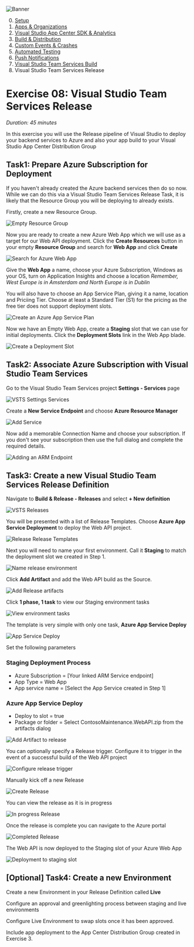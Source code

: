 ![Banner](Assets/Banner.png)

0. [Setup](../00_Setup/)
1. [Apps & Organizations](../01_Apps_&_Organizations)
2. [Visual Studio App Center SDK & Analytics](../02_Visual_Studio_App_Center_SDK_&_Analytics)
3. [Build & Distribution](../03_Build_&_Distribution)
4. [Custom Events & Crashes](../04_Custom_Events_&_Crashes)
5. [Automated Testing](../05_Automated_Testing)
6. [Push Notifications](../06_Push_Notifications)
7. [Visual Studio Team Services Build](../07_Visual_Studio_Team_Services_Build)
8. Visual Studio Team Services Release

# Exercise 08: Visual Studio Team Services Release
_Duration: 45 minutes_

In this exercise you will use the Release pipeline of Visual Studio to deploy your backend services to Azure and also your app build to your Visual Studio App Center Distribution Group

## Task1: Prepare Azure Subscription for Deployment

If you haven't already created the Azure backend services then do so now.  While we can do this via a Visual Studio Team Services Release Task, it is likely that the Resource Group you will be deploying to already exists.

Firstly, create a new Resource Group.

![Empty Resource Group](Assets/Azure_Empty_Resource_Group.png)

Now you are ready to create a new Azure Web App which we will use as a target for our Web API deployment.  Click the **Create Resources** button in your empty **Resource Group** and search for **Web App** and click **Create**

![Search for Azure Web App](Assets/Azure_Create_Web_App.png)

Give the **Web App** a name, choose your Azure Subscription, Windows as your OS, turn on Application Insights and choose a location
_Remember, West Europe is in Amsterdam and North Europe is in Dublin_

You will also have to choose an App Service Plan, giving it a name, location and Priciing Tier.
Choose at least a Standard Tier (S1) for the pricing as the free tier does not support deployment slots.

![Create an Azure App Service Plan](Assets/Azure_App_Service_Plan.png)

Now we have an Empty Web App, create a **Staging** slot that we can use for initial deployments.  Click the **Deployment Slots** link in the Web App blade.

![Create a Deployment Slot](Assets/Azure_Create_Slot.png)

## Task2: Associate Azure Subscription with Visual Studio Team Services

Go to the Visual Studio Team Services project **Settings - Services** page

![VSTS Settings Services](Assets/VSTS_Settings_Services.png)

Create a **New Service Endpoint** and choose **Azure Resource Manager**

![Add Service](Assets/VSTS_Add_Azure_Subscription.png)

Now add a memorable Connection Name and choose your subscription.  If you don't see your subscription then use the full dialog and complete the required details.

![Adding an ARM Endpoint](Assets/VSTS_ARM_Endpoint.png)

## Task3: Create a new Visual Studio Team Services Release Definition

Navigate to **Build & Release - Releases** and select **+ New definition**

![VSTS Releases](Assets/VSTS_Ready_For_New_Release.png)

You will be presented with a list of Release Templates.  Choose **Azure App Service Deployment** to deploy the Web API project.

![Release Release Templates](Assets/VSTS_Release_Definition_List.png)

Next you will need to name your first environment.  Call it **Staging** to match the deployment slot we created in Step 1.

![Name release environment](Assets/VSTS_Release_Name_Environment.png)

Click **Add Artifact** and add the Web API build as the Source.

![Add Release artifacts](Assets/VSTS_Release_Add_Artifact.png)

Click **1 phase, 1 task** to view our Staging environment tasks

![View environment tasks](Assets/VSTS_Release_View_Tasks.png)

The template is very simple with only one task, **Azure App Service Deploy**

![App Service Deploy](Assets/VSTS_Release_App_Service_Deploy.png)

Set the following parameters

### Staging Deployment Process

* Azure Subscription = [Your linked ARM Service endpoint]
* App Type = Web App
* App service name = [Select the App Service created in Step 1]

### Azure App Service Deploy

* Deploy to slot = true
* Package or folder = Select ContosoMaintenance.WebAPI.zip from the artifacts dialog

![Add Artifact to release](Assets/VSTS_Release_Deployment_Package.png)

You can optionally specify a Release trigger.  Configure it to trigger in the event of a successful build of the Web API project

![Configure release trigger](Assets/VSTS_Release_Trigger.png)

Manually kick off a new Release

![Create Release](Assets/VSTS_New_Release.png)

You can view the release as it is in progress

![In progress Release](Assets/VSTS_Release_In_Progress.png)

Once the release is complete you can navigate to the Azure portal

![Completed Release](Assets/VSTS_Release_Complete.png)

The Web API is now deployed to the Staging slot of your Azure Web App

![Deployment to staging slot](Assets/Azure_Slot_Deployed.png)

## [Optional] Task4: Create a new Environment

Create a new Environment in your Release Definition called **Live**

Configure an approval and greenlighting process between staging and live environments

Configure Live Environment to swap slots once it has been approved.

Include app deployment to the App Center Distribution Group created in Exercise 3.
